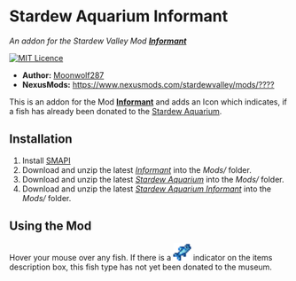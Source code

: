 # Stardew Aquarium Informant

_An addon for the Stardew Valley Mod **[Informant](https://github.com/slothsoft/stardew-informant)**_

[![MIT Licence](https://img.shields.io/github/license/jenkinsci/java-client-api.svg?label=License)](./LICENSE)

- **Author:** [Moonwolf287](https://github.com/Moonwolf287)
- **NexusMods:** <https://www.nexusmods.com/stardewvalley/mods/????>

This is an addon for the Mod **[Informant](https://github.com/slothsoft/stardew-informant)** and adds an Icon which 
indicates, if a fish has already been donated to the 
[Stardew Aquarium](https://www.nexusmods.com/stardewvalley/mods/6372).

## Installation
1. Install [SMAPI](https://smapi.io/)
2. Download and unzip the latest _[Informant](https://www.nexusmods.com/stardewvalley/mods/14293)_ into the _Mods/_
folder.
3. Download and unzip the latest _[Stardew Aquarium](https://www.nexusmods.com/stardewvalley/mods/6372)_ into the
_Mods/_ folder.
4. Download and unzip the latest 
_[Stardew Aquarium Informant](https://github.com/Moonwolf287/stardew-aquarium-informant-addon/releases/latest)_ into
the _Mods/_ folder.

## Using the Mod
Hover your mouse over any fish. If there is a 
<img alt="Screenshot" src="./StardewAquariumInformant/assets/aquarium.png" width="32"/> indicator on the items
description box, this fish type has not yet been donated to the museum.